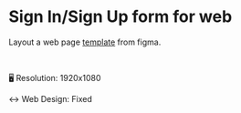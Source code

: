 # Sign In/Sign Up form for web

Layout a web page [template](https://www.figma.com/community/file/1186938365477233391) from figma.

<br>

🖥 Resolution: 1920x1080

↔️ Web Design: Fixed 
